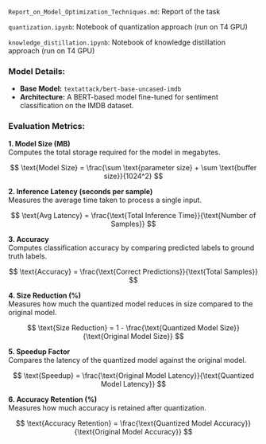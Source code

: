 `Report_on_Model_Optimization_Techniques.md`: Report of the task

`quantization.ipynb`: Notebook of quantization approach (run on T4 GPU)

`knowledge_distillation.ipynb`: Notebook of knowledge distillation approach (run on T4 GPU)

### **Model Details:**
- **Base Model:** `textattack/bert-base-uncased-imdb`
- **Architecture:** A BERT-based model fine-tuned for sentiment classification on the IMDB dataset.

### **Evaluation Metrics:**

**1. Model Size (MB)**  
Computes the total storage required for the model in megabytes.

$$ \text{Model Size} = \frac{\sum \text{parameter size} + \sum \text{buffer size}}{1024^2} $$

**2. Inference Latency (seconds per sample)**  
Measures the average time taken to process a single input.

$$ \text{Avg Latency} = \frac{\text{Total Inference Time}}{\text{Number of Samples}} $$

**3. Accuracy**  
Computes classification accuracy by comparing predicted labels to ground truth labels.

$$ \text{Accuracy} = \frac{\text{Correct Predictions}}{\text{Total Samples}} $$

**4. Size Reduction (%)**  
Measures how much the quantized model reduces in size compared to the original model.

$$ \text{Size Reduction} = 1 - \frac{\text{Quantized Model Size}}{\text{Original Model Size}} $$

**5. Speedup Factor**  
Compares the latency of the quantized model against the original model.

$$ \text{Speedup} = \frac{\text{Original Model Latency}}{\text{Quantized Model Latency}} $$

**6. Accuracy Retention (%)**  
Measures how much accuracy is retained after quantization.

$$ \text{Accuracy Retention} = \frac{\text{Quantized Model Accuracy}}{\text{Original Model Accuracy}} $$
